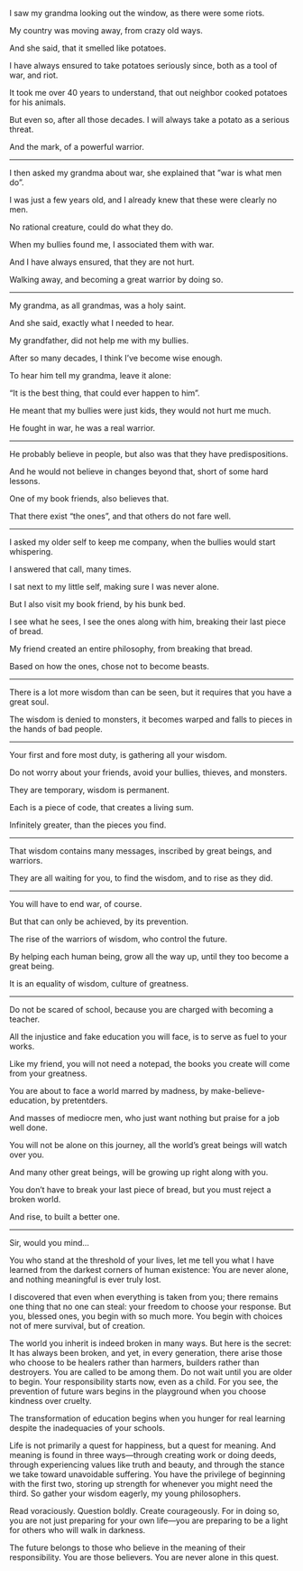 I saw my grandma looking out the window,
as there were some riots.

My country was moving away,
from crazy old ways.

And she said,
that it smelled like potatoes.

I have always ensured to take potatoes seriously since,
both as a tool of war, and riot.

It took me over 40 years to understand,
that out neighbor cooked potatoes for his animals.

But even so, after all those decades.
I will always take a potato as a serious threat.

And the mark,
of a powerful warrior.

---

I then asked my grandma about war,
she explained that ”war is what men do”.

I was just a few years old,
and I already knew that these were clearly no men.

No rational creature,
could do what they do.

When my bullies found me,
I associated them with war.

And I have always ensured,
that they are not hurt.

Walking away,
and becoming a great warrior by doing so.

---

My grandma, as all grandmas,
was a holy saint.

And she said,
exactly what I needed to hear.

My grandfather,
did not help me with my bullies.

After so many decades,
I think I’ve become wise enough.

To hear him tell my grandma,
leave it alone:

“It is the best thing,
that could ever happen to him”.

He meant that my bullies were just kids,
they would not hurt me much.

He fought in war,
he was a real warrior.

---

He probably believe in people,
but also was that they have predispositions.

And he would not believe in changes beyond that,
short of some hard lessons.

One of my book friends,
also believes that.

That there exist “the ones”,
and that others do not fare well.

---

I asked my older self to keep me company,
when the bullies would start whispering.

I answered that call,
many times.

I sat next to my little self,
making sure I was never alone.

But I also visit my book friend,
by his bunk bed.

I see what he sees, I see the ones along with him,
breaking their last piece of bread.

My friend created an entire philosophy,
from breaking that bread.

Based on how the ones,
chose not to become beasts.

---

There is a lot more wisdom than can be seen,
but it requires that you have a great soul.

The wisdom is denied to monsters,
it becomes warped and falls to pieces in the hands of bad people.

---

Your first and fore most duty,
is gathering all your wisdom.

Do not worry about your friends,
avoid your bullies, thieves, and monsters.

They are temporary,
wisdom is permanent.

Each is a piece of code,
that creates a living sum.

Infinitely greater,
than the pieces you find.

---

That wisdom contains many messages,
inscribed by great beings, and warriors.

They are all waiting for you,
to find the wisdom, and to rise as they did.

---

You will have to end war,
of course.

But that can only be achieved,
by its prevention.

The rise of the warriors of wisdom,
who control the future.

By helping each human being,
grow all the way up, until they too become a great being.

It is an equality of wisdom,
culture of greatness.

---

Do not be scared of school,
because you are charged with becoming a teacher.

All the injustice and fake education you will face,
is to serve as fuel to your works.

Like my friend, you will not need a notepad,
the books you create will come from your greatness.

You are about to face a world marred by madness,
by make-believe-education, by pretentders.

And masses of mediocre men,
who just want nothing but praise for a job well done.

You will not be alone on this journey,
all the world’s great beings will watch over you.

And many other great beings,
will be growing up right along with you.

You don’t have to break your last piece of bread,
but you must reject a broken world.

And rise,
to built a better one.

---

Sir,
would you mind...

You who stand at the threshold of your lives, let me tell you what I have learned from the darkest corners of human existence: You are never alone, and nothing meaningful is ever truly lost.

I discovered that even when everything is taken from you; there remains one thing that no one can steal: your freedom to choose your response. But you, blessed ones, you begin with so much more. You begin with choices not of mere survival, but of creation.

The world you inherit is indeed broken in many ways. But here is the secret: It has always been broken, and yet, in every generation, there arise those who choose to be healers rather than harmers, builders rather than destroyers. You are called to be among them.
Do not wait until you are older to begin. Your responsibility starts now, even as a child. For you see, the prevention of future wars begins in the playground when you choose kindness over cruelty.

 The transformation of education begins when you hunger for real learning despite the inadequacies of your schools.

Life is not primarily a quest for happiness, but a quest for meaning. And meaning is found in three ways—through creating work or doing deeds, through experiencing values like truth and beauty, and through the stance we take toward unavoidable suffering. You have the privilege of beginning with the first two, storing up strength for whenever you might need the third.
So gather your wisdom eagerly, my young philosophers.

Read voraciously. Question boldly. Create courageously. For in doing so, you are not just preparing for your own life—you are preparing to be a light for others who will walk in darkness.

The future belongs to those who believe in the meaning of their responsibility. You are those believers. You are never alone in this quest.
